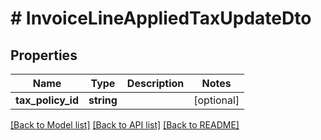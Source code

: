 # # InvoiceLineAppliedTaxUpdateDto

## Properties

Name | Type | Description | Notes
------------ | ------------- | ------------- | -------------
**tax_policy_id** | **string** |  | [optional]

[[Back to Model list]](../../README.md#models) [[Back to API list]](../../README.md#endpoints) [[Back to README]](../../README.md)
